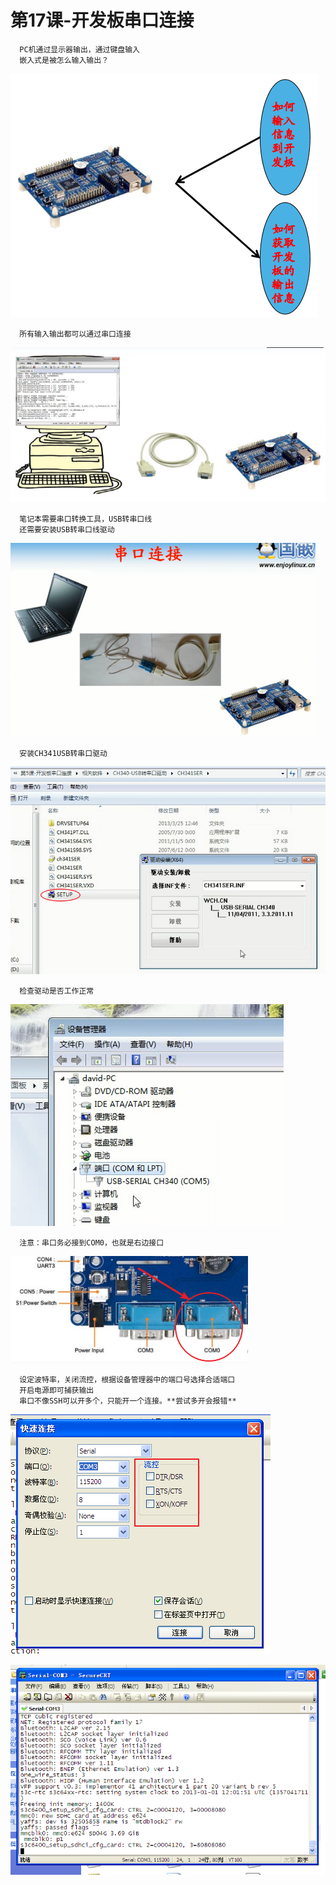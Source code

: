 # 第17课-开发板串口连接

      PC机通过显示器输出，通过键盘输入
      嵌入式是被怎么输入输出？

![开发板输入输出](image/开发板输入输出.png)

      所有输入输出都可以通过串口连接

![开发板串口连接](image/开发板串口连接.png)

      笔记本需要串口转换工具，USB转串口线
      还需要安装USB转串口线驱动

![笔记本串行接口转换](image/笔记本串行接口转换.png)

      安装CH341USB转串口驱动

![USB转串口驱动安装](image/uSB转串口驱动安装.png)

      检查驱动是否工作正常

![检查驱动是否工作正常](image/检查驱动是否工作正常.png)

      注意：串口务必接到COM0，也就是右边接口

![开发板COM0接口](image/开发板COM0接口.png)

      设定波特率，关闭流控，根据设备管理器中的端口号选择合适端口
      开启电源即可捕获输出
      串口不像SSH可以开多个，只能开一个连接。**尝试多开会报错**

![serial设定](image/serial设定.png)

![开发板开机输出](image/开发板开机输出.png)
